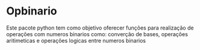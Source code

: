# Opbinario
  Este pacote python tem como objetivo oferecer funções para realização de operações com numeros binarios como: converção de bases, operações aritimeticas e operações  logicas entre numeros binarios
